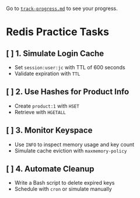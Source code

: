Go to [`track-progress.md`](../../docs/track-progress.md) to see your progress.

# Redis Practice Tasks

## [ ] 1. Simulate Login Cache
- Set `session:user:jc` with TTL of 600 seconds
- Validate expiration with `TTL`

## [ ] 2. Use Hashes for Product Info
- Create `product:1` with `HSET`
- Retrieve with `HGETALL`

## [ ] 3. Monitor Keyspace
- Use `INFO` to inspect memory usage and key count
- Simulate cache eviction with `maxmemory-policy`

## [ ] 4. Automate Cleanup
- Write a Bash script to delete expired keys
- Schedule with `cron` or simulate manually
